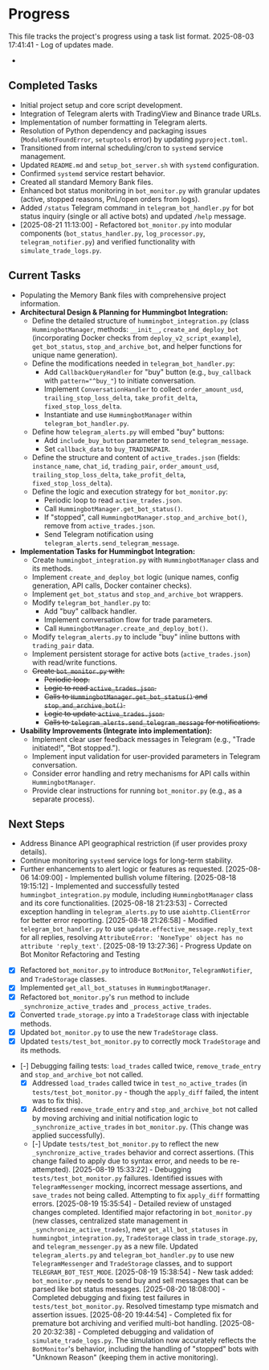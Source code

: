# Progress

This file tracks the project's progress using a task list format.
2025-08-03 17:41:41 - Log of updates made.

*

## Completed Tasks

*   Initial project setup and core script development.
*   Integration of Telegram alerts with TradingView and Binance trade URLs.
*   Implementation of number formatting in Telegram alerts.
*   Resolution of Python dependency and packaging issues (`ModuleNotFoundError`, `setuptools` error) by updating `pyproject.toml`.
*   Transitioned from internal scheduling/cron to `systemd` service management.
*   Updated `README.md` and `setup_bot_server.sh` with `systemd` configuration.
*   Confirmed `systemd` service restart behavior.
*   Created all standard Memory Bank files.
*   Enhanced bot status monitoring in `bot_monitor.py` with granular updates (active, stopped reasons, PnL/open orders from logs).
*   Added `/status` Telegram command in `telegram_bot_handler.py` for bot status inquiry (single or all active bots) and updated `/help` message.
*   [2025-08-21 11:13:00] - Refactored `bot_monitor.py` into modular components (`bot_status_handler.py`, `log_processor.py`, `telegram_notifier.py`) and verified functionality with `simulate_trade_logs.py`.

## Current Tasks

*   Populating the Memory Bank files with comprehensive project information.
*   **Architectural Design & Planning for Hummingbot Integration:**
    *   Define the detailed structure of `hummingbot_integration.py` (class `HummingbotManager`, methods: `__init__`, `create_and_deploy_bot` (incorporating Docker checks from `deploy_v2_script_example`), `get_bot_status`, `stop_and_archive_bot`, and helper functions for unique name generation).
    *   Define the modifications needed in `telegram_bot_handler.py`:
        *   Add `CallbackQueryHandler` for "buy" button (e.g., `buy_callback` with `pattern="^buy_"`) to initiate conversation.
        *   Implement `ConversationHandler` to collect `order_amount_usd`, `trailing_stop_loss_delta`, `take_profit_delta`, `fixed_stop_loss_delta`.
        *   Instantiate and use `HummingbotManager` within `telegram_bot_handler.py`.
    *   Define how `telegram_alerts.py` will embed "buy" buttons:
        *   Add `include_buy_button` parameter to `send_telegram_message`.
        *   Set `callback_data` to `buy_TRADINGPAIR`.
    *   Define the structure and content of `active_trades.json` (fields: `instance_name`, `chat_id`, `trading_pair`, `order_amount_usd`, `trailing_stop_loss_delta`, `take_profit_delta`, `fixed_stop_loss_delta`).
    *   Define the logic and execution strategy for `bot_monitor.py`:
        *   Periodic loop to read `active_trades.json`.
        *   Call `HummingbotManager.get_bot_status()`.
        *   If "stopped", call `HummingbotManager.stop_and_archive_bot()`, remove from `active_trades.json`.
        *   Send Telegram notification using `telegram_alerts.send_telegram_message`.
*   **Implementation Tasks for Hummingbot Integration:**
    *   Create `hummingbot_integration.py` with `HummingbotManager` class and its methods.
    *   Implement `create_and_deploy_bot` logic (unique names, config generation, API calls, Docker container checks).
    *   Implement `get_bot_status` and `stop_and_archive_bot` wrappers.
    *   Modify `telegram_bot_handler.py` to:
        *   Add "buy" callback handler.
        *   Implement conversation flow for trade parameters.
        *   Call `HummingbotManager.create_and_deploy_bot()`.
    *   Modify `telegram_alerts.py` to include "buy" inline buttons with `trading_pair` data.
    *   Implement persistent storage for active bots (`active_trades.json`) with read/write functions.
    *   ~~Create `bot_monitor.py` with:~~
        *   ~~Periodic loop.~~
        *   ~~Logic to read `active_trades.json`.~~
        *   ~~Calls to `HummingbotManager.get_bot_status()` and `stop_and_archive_bot()`.~~
        *   ~~Logic to update `active_trades.json`.~~
        *   ~~Calls to `telegram_alerts.send_telegram_message` for notifications.~~
*   **Usability Improvements (Integrate into implementation):**
    *   Implement clear user feedback messages in Telegram (e.g., "Trade initiated!", "Bot stopped.").
    *   Implement input validation for user-provided parameters in Telegram conversation.
    *   Consider error handling and retry mechanisms for API calls within `HummingbotManager`.
    *   Provide clear instructions for running `bot_monitor.py` (e.g., as a separate process).

## Next Steps

*   Address Binance API geographical restriction (if user provides proxy details).
*   Continue monitoring `systemd` service logs for long-term stability.
*   Further enhancements to alert logic or features as requested.
[2025-08-06 14:09:00] - Implemented bullish volume filtering.
[2025-08-18 19:15:12] - Implemented and successfully tested `hummingbot_integration.py` module, including `HummingbotManager` class and its core functionalities.
[2025-08-18 21:23:53] - Corrected exception handling in `telegram_alerts.py` to use `aiohttp.ClientError` for better error reporting.
[2025-08-18 21:26:58] - Modified `telegram_bot_handler.py` to use `update.effective_message.reply_text` for all replies, resolving `AttributeError: 'NoneType' object has no attribute 'reply_text'`.
[2025-08-19 13:27:36] - Progress Update on Bot Monitor Refactoring and Testing

*   [x] Refactored `bot_monitor.py` to introduce `BotMonitor`, `TelegramNotifier`, and `TradeStorage` classes.
*   [x] Implemented `get_all_bot_statuses` in `HummingbotManager`.
*   [x] Refactored `bot_monitor.py`'s `run` method to include `_synchronize_active_trades` and `_process_active_trades`.
*   [x] Converted `trade_storage.py` into a `TradeStorage` class with injectable methods.
*   [x] Updated `bot_monitor.py` to use the new `TradeStorage` class.
*   [x] Updated `tests/test_bot_monitor.py` to correctly mock `TradeStorage` and its methods.
*   [-] Debugging failing tests: `load_trades` called twice, `remove_trade_entry` and `stop_and_archive_bot` not called.
    *   [x] Addressed `load_trades` called twice in `test_no_active_trades` (in `tests/test_bot_monitor.py` - though the `apply_diff` failed, the intent was to fix this).
    *   [x] Addressed `remove_trade_entry` and `stop_and_archive_bot` not called by moving archiving and initial notification logic to `_synchronize_active_trades` in `bot_monitor.py`. (This change was applied successfully).
    *   [-] Update `tests/test_bot_monitor.py` to reflect the new `_synchronize_active_trades` behavior and correct assertions. (This change failed to apply due to syntax error, and needs to be re-attempted).
[2025-08-19 15:33:22] - Debugging `tests/test_bot_monitor.py` failures. Identified issues with `TelegramMessenger` mocking, incorrect message assertions, and `save_trades` not being called. Attempting to fix `apply_diff` formatting errors.
[2025-08-19 15:35:54] - Detailed review of unstaged changes completed. Identified major refactoring in `bot_monitor.py` (new classes, centralized state management in `_synchronize_active_trades`), new `get_all_bot_statuses` in `hummingbot_integration.py`, `TradeStorage` class in `trade_storage.py`, and `telegram_messenger.py` as a new file. Updated `telegram_alerts.py` and `telegram_bot_handler.py` to use new `TelegramMessenger` and `TradeStorage` classes, and to support `TELEGRAM_BOT_TEST_MODE`.
[2025-08-19 15:38:54] - New task added: `bot_monitor.py` needs to send buy and sell messages that can be parsed like bot status messages.
[2025-08-20 18:08:00] - Completed debugging and fixing test failures in `tests/test_bot_monitor.py`. Resolved timestamp type mismatch and assertion issues.
[2025-08-20 19:44:54] - Completed fix for premature bot archiving and verified multi-bot handling.
[2025-08-20 20:32:38] - Completed debugging and validation of `simulate_trade_logs.py`. The simulation now accurately reflects the `BotMonitor`'s behavior, including the handling of "stopped" bots with "Unknown Reason" (keeping them in active monitoring).
